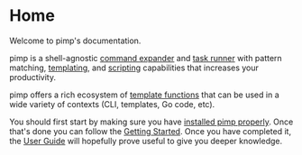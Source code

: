 # Home

Welcome to pimp's documentation.

pimp is a shell-agnostic [command expander](user-guide/command-expander.md) and [task runner](user-guide/task-runner.md) with pattern matching, [templating](user-guide/template-engine/), and [scripting](user-guide/script-engine.md) capabilities that increases your productivity.

pimp offers a rich ecosystem of [template functions](user-guide/template-engine/functions.md) that can be used in a wide variety of contexts \(CLI, templates, Go code, etc\).

You should first start by making sure you have [installed pimp properly](installation.md). Once that's done you can follow the [Getting Started](getting-started/welcome.md). Once you have completed it, the [User Guide](user-guide/pimpfile.md) will hopefully prove useful to give you deeper knowledge.

